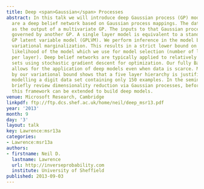 ```yaml
---
title: Deep <span>Gaussian</span> Processes
abstract: In this talk we will introduce deep Gaussian process (GP) models. Deep GPs
  are a deep belief network based on Gaussian process mappings. The data is modeled
  as the output of a multivariate GP. The inputs to that Gaussian process are then
  governed by another GP. A single layer model is equivalent to a standard GP or the
  GP latent variable model (GPLVM). We perform inference in the model by approximate
  variational marginalization. This results in a strict lower bound on the marginal
  likelihood of the model which we use for model selection (number of layers and nodes
  per layer). Deep belief networks are typically applied to relatively large data
  sets using stochastic gradient descent for optimization. Our fully Bayesian treatment
  allows for the application of deep models even when data is scarce. Model selection
  by our variational bound shows that a five layer hierarchy is justified even when
  modelling a digit data set containing only 150 examples. In the seminar we will
  briefly review dimensionality reduction via Gaussian processes, before showing how
  this framework can be extended to build deep models.
venue: Microsoft Research, Cambridge
linkpdf: ftp://ftp.dcs.shef.ac.uk/home/neil/deep_msr13.pdf
year: '2013'
month: 9
day: '3'
layout: talk
key: Lawrence:msr13a
categories:
- Lawrence:msr13a
authors:
- firstname: Neil D.
  lastname: Lawrence
  url: http://inverseprobability.com
  institute: University of Sheffield
published: 2013-09-03
---
```

